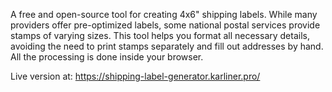 A free and open-source tool for creating 4x6" shipping labels. While many providers offer pre-optimized labels, some national postal services provide stamps of varying sizes. This tool helps you format all necessary details, avoiding the need to print stamps separately and fill out addresses by hand. All the processing is done inside your browser.

Live version at: https://shipping-label-generator.karliner.pro/
